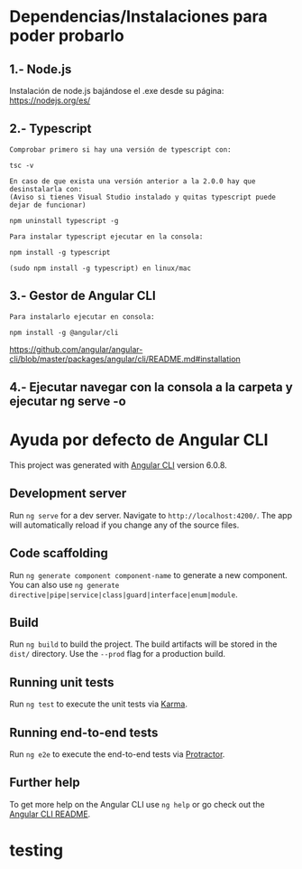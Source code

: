 # Dependencias/Instalaciones para poder probarlo

## 1.- Node.js

  Instalación de node.js bajándose el .exe desde su página:
	https://nodejs.org/es/

## 2.- Typescript

	Comprobar primero si hay una versión de typescript con:

	tsc -v

	En caso de que exista una versión anterior a la 2.0.0 hay que desinstalarla con:
	(Aviso si tienes Visual Studio instalado y quitas typescript puede dejar de funcionar)

	npm uninstall typescript -g

	Para instalar typescript ejecutar en la consola:

	npm install -g typescript

	(sudo npm install -g typescript) en linux/mac

## 3.- Gestor de Angular CLI

	Para instalarlo ejecutar en consola:

	npm install -g @angular/cli

https://github.com/angular/angular-cli/blob/master/packages/angular/cli/README.md#installation

## 4.- Ejecutar navegar con la consola a la carpeta y ejecutar ng serve -o

# Ayuda por defecto de Angular CLI

This project was generated with [Angular CLI](https://github.com/angular/angular-cli) version 6.0.8.

## Development server

Run `ng serve` for a dev server. Navigate to `http://localhost:4200/`. The app will automatically reload if you change any of the source files.

## Code scaffolding

Run `ng generate component component-name` to generate a new component. You can also use `ng generate directive|pipe|service|class|guard|interface|enum|module`.

## Build

Run `ng build` to build the project. The build artifacts will be stored in the `dist/` directory. Use the `--prod` flag for a production build.

## Running unit tests

Run `ng test` to execute the unit tests via [Karma](https://karma-runner.github.io).

## Running end-to-end tests

Run `ng e2e` to execute the end-to-end tests via [Protractor](http://www.protractortest.org/).

## Further help

To get more help on the Angular CLI use `ng help` or go check out the [Angular CLI README](https://github.com/angular/angular-cli/blob/master/README.md).
# testing
